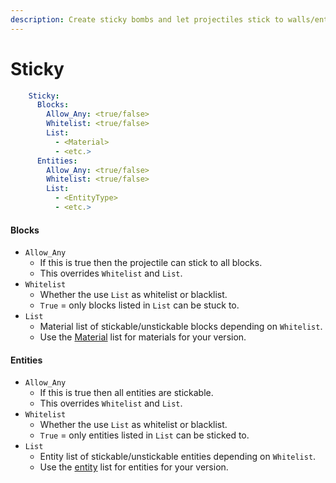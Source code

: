 ```yaml
---
description: Create sticky bombs and let projectiles stick to walls/entities
---
```


# Sticky

```yaml
    Sticky:
      Blocks:
        Allow_Any: <true/false>
        Whitelist: <true/false>
        List:
          - <Material>
          - <etc.>
      Entities:
        Allow_Any: <true/false>
        Whitelist: <true/false>
        List:
          - <EntityType>
          - <etc.>
```

#### Blocks

* `Allow_Any`
  * If this is true then the projectile can stick to all blocks.
  * This overrides `Whitelist` and `List`.
* `Whitelist`
  * Whether the use `List` as whitelist or blacklist.
  * `True` = only blocks listed in `List` can be stuck to.
* `List`
  * Material list of stickable/unstickable blocks depending on `Whitelist`.
  * Use the [Material](http://127.0.0.1:5000/s/IIUkVnlH40vVBzLhWWQ8/references#material "mention") list for materials for your version.

#### Entities

* `Allow_Any`
  * If this is true then all entities are stickable.
  * This overrides `Whitelist` and `List`.
* `Whitelist`
  * Whether the use `List` as whitelist or blacklist.
  * `True` = only entities listed in `List` can be sticked to.
* `List`
  * Entity list of stickable/unstickable entities depending on `Whitelist`.
  * Use the [entity](http://127.0.0.1:5000/s/IIUkVnlH40vVBzLhWWQ8/references#entity "mention") list for entities for your version.
